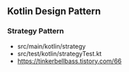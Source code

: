 ## Kotlin Design Pattern

### Strategy Pattern
- src/main/kotlin/strategy
- src/test/kotlin/strategyTest.kt
- https://tinkerbellbass.tistory.com/66
